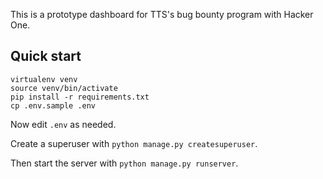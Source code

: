 This is a prototype dashboard for TTS's bug bounty
program with Hacker One.

## Quick start

```
virtualenv venv
source venv/bin/activate
pip install -r requirements.txt
cp .env.sample .env
```

Now edit `.env` as needed.

Create a superuser with `python manage.py createsuperuser`.

Then start the server with `python manage.py runserver`.
